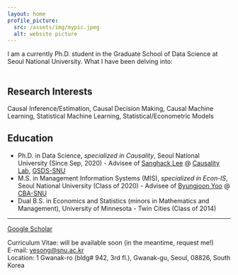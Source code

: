 ```yaml
---
layout: home
profile_picture:
  src: /assets/img/mypic.jpeg
  alt: website picture
---
```

I am a currently Ph.D. student in the Graduate School of Data Science at Seoul National University. What I have been delving into:
<br>
<br>


## Research Interests <br>
Causal Inference/Estimation, Causal Decision Making, Causal Machine Learning, Statistical Machine Learning, Statistical/Econometric Models <br>

## Education <br>
- Ph.D. in Data Science, _specialized in Causality_, Seoul National University (Since Sep, 2020) - Advisee of [Sanghack Lee](https://www.sanghacklee.me/) @ [Causality Lab](https://causality.snu.ac.kr), [GSDS-SNU](https://gsds.snu.ac.kr)
- M.S. in Management Information Systems (MIS), _specialized in Econ-IS_, Seoul National University (Class of 2020) - Advisee of [Byungjoon Yoo](https://scholar.google.com/citations?user=d5cN15QAAAAJ&hl=ko&oi=ao) @ [CBA-SNU](https://cba.snu.ac.kr)
- Dual B.S. in Economics and Statistics (minors in Mathematics and Management), University of Minnesota - Twin Cities (Class of 2014)


*** 
[Google Scholar](https://scholar.google.com/citations?user=0mm9Pz0AAAAJ&hl=e) <br>

Curriculum Vitae: will be available soon (in the meantime, request me!) <br>
E-mail: yesong@snu.ac.kr <br>
Location: 1 Gwanak-ro (bldg# 942, 3rd fl.), Gwanak-gu, Seoul, 08826, South Korea
